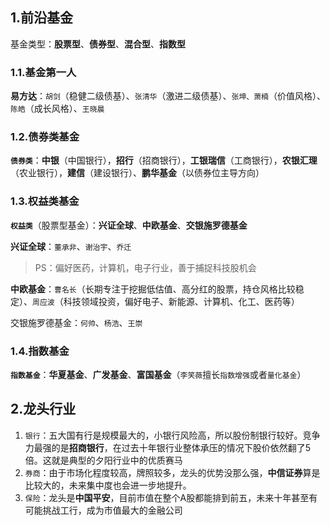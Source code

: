 ## 1.前沿基金

基金类型：**股票型**、**债券型**、**混合型**、**指数型**

### 1.1.基金第一人

**易方达**：`胡剑`（稳健二级债基）、`张清华`（激进二级债基）、`张坤、萧楠`（价值风格）、`陈皓`（成长风格）、`王晓晨`

### 1.2.债券类基金

**`债券类`**：**中银**（中国银行），**招行**（招商银行），**工银瑞信**（工商银行），**农银汇理**（农业银行），**建信**（建设银行）、**鹏华基金**（以债券位主导方向）

### 1.3.权益类基金

**`权益类`**（股票型基金）：**兴证全球**、**中欧基金**、**交银施罗德基金**

**兴证全球**：`董承非`、`谢治宇`、`乔迁`
> PS：偏好医药，计算机，电子行业，善于捕捉科技股机会

**中欧基金**：`曹名长`（长期专注于挖掘低估值、高分红的股票，持仓风格比较稳定）、`周应波`（科技领域投资，偏好电子、新能源、计算机、化工、医药等）

交银施罗德基金：`何帅`、`杨浩`、`王崇`

### 1.4.指数基金

**`指数基金`**：**华夏基金**、**广发基金**、**富国基金**（`李笑薇`擅长`指数增强`或者`量化基金`）

## 2.龙头行业

1. `银行`：五大国有行是规模最大的，小银行风险高，所以股份制银行较好。竞争力最强的是**招商银行**，在过去十年银行业整体承压的情况下股价依然翻了5倍。这就是典型的夕阳行业中的优质赛马
2. `券商`：由于市场化程度较高，牌照较多，龙头的优势没那么强，**中信证券**算是比较大的，未来集中度也会进一步地提升。
3. `保险`：龙头是**中国平安**，目前市值在整个A股都能排到前五，未来十年甚至有可能挑战工行，成为市值最大的金融公司